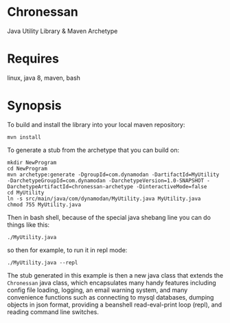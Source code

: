 # Chronessan
Java Utility Library & Maven Archetype

# Requires
linux, java 8, maven, bash

# Synopsis
To build and install the library into your local maven repository:
```
mvn install
```

To generate a stub from the archetype that you can build on:
```
mkdir NewProgram
cd NewProgram
mvn archetype:generate -DgroupId=com.dynamodan -DartifactId=MyUtility -DarchetypeGroupId=com.dynamodan -DarchetypeVersion=1.0-SNAPSHOT -DarchetypeArtifactId=chronessan-archetype -DinteractiveMode=false
cd MyUtility
ln -s src/main/java/com/dynamodan/MyUtility.java MyUtility.java
chmod 755 MyUtility.java
```

Then in bash shell, because of the special java shebang line you can do things like this:
```
./MyUtility.java
```

so then for example, to run it in repl mode:
```
./MyUtility.java --repl
```

The stub generated in this example is then a new java class that extends the `Chronessan` java class, 
which encapsulates many handy features including config file loading, logging, an email warning system, and
many convenience functions such as connecting to mysql databases, dumping objects in json format, providing a 
beanshell read-eval-print loop (repl), and reading command line switches.
